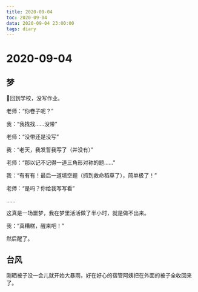 ```yaml
---
title: 2020-09-04
toc: 2020-09-04
data: 2020-09-04 23:00:00
tags: diary
---
```



# 2020-09-04

## 梦

回到学校，没写作业。

老师：“你卷子呢？”

我：“我找找……没带”

老师：“没带还是没写”

我：“老天，我发誓我写了（并没有）”

老师：“那以记不记得一道三角形对称的题……”

我：“有有有！最后一道填空题（抓到救命稻草了），简单极了！”

老师：“是吗？你给我写写看”

……

这真是一场噩梦，我在梦里活活做了半小时，就是做不出来。

我：“真糟糕，醒来吧！”

然后醒了。



## 台风

刚晒被子没一会儿就开始大暴雨，好在好心的宿管阿姨把在外面的被子全收回来了。

